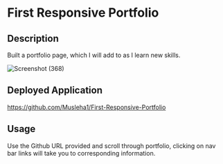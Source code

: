 # First Responsive Portfolio

## Description

Built a portfolio page, which I will add to as I learn new skills. 

![Screenshot (368)](https://user-images.githubusercontent.com/86237540/226074975-148c6409-a15b-4e01-8493-5938f22d3890.png)

## Deployed Application

https://github.com/Musleha1/First-Responsive-Portfolio

## Usage

Use the Github URL provided and scroll through portfolio, clicking on nav bar links will take you to corresponding information.

